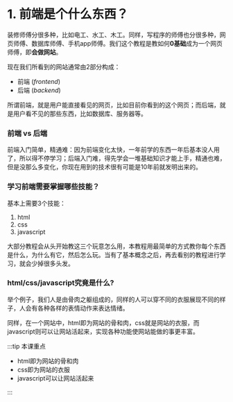 ---
---

# 1. 前端是个什么东西？

装修师傅分很多种，比如电工、水工、木工。同样，写程序的师傅也分很多种，网页师傅、数据库师傅、手机app师傅。我们这个教程是教如何**0基础**成为一个网页师傅，即**会做网站**。

现在我们所看到的网站通常由2部分构成：

- 前端 (_frontend_)
- 后端 (_backend_)

所谓前端，就是用户能直接看见的网页，比如目前你看到的这个网页；而后端，就是用户看不见的那些东西，比如数据库、服务器等。

### 前端 vs 后端

前端入门简单，精通难：因为前端变化太快，一年前学的东西一年后基本没人用了，所以得不停学习；后端入门难，得先学会一堆基础知识才能上手，精通也难，但是没那么多变化，你现在用到的技术很有可能是10年前就发明出来的。

### 学习前端需要掌握哪些技能？

基本上需要3个技能：
1. html
2. css
3. javascript

大部分教程会从头开始教这三个玩意怎么用，本教程用最简单的方式教你每个东西是什么，为什么有它，然后怎么玩。当有了基本概念之后，再去看别的教程进行学习，就会少掉很多头发。

### html/css/javascript究竟是什么?

举个例子，我们人是由骨肉之躯组成的，同样的人可以穿不同的衣服展现不同的样子，人会有各种各样的表情动作来表达情绪。

同样，在一个网站中，html即为网站的骨和肉，css就是网站的衣服，而javascript则可以让网站活起来，实现各种功能使网站能做的事更丰富。

:::tip 本课重点

- html即为网站的骨和肉
- css即为网站的衣服
- javascript可以让网站活起来

:::